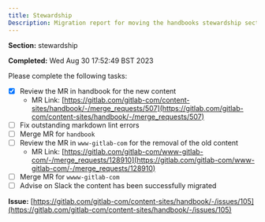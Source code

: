 ```yaml
---
title: Stewardship
Description: Migration report for moving the handbooks stewardship section
---
```


**Section:** stewardship

**Completed:** Wed Aug 30 17:52:49 BST 2023

Please complete the following tasks:

- [x] Review the MR in handbook for the new content
  - MR Link: [https://gitlab.com/gitlab-com/content-sites/handbook/-/merge_requests/507](https://gitlab.com/gitlab-com/content-sites/handbook/-/merge_requests/507)
- [ ] Fix outstanding markdown lint errors
- [ ] Merge MR for `handbook`
- [ ] Review the MR in `www-gitlab-com` for the removal of the old content
  - MR Link: [https://gitlab.com/gitlab-com/www-gitlab-com/-/merge_requests/128910](https://gitlab.com/gitlab-com/www-gitlab-com/-/merge_requests/128910)
- [ ] Merge MR for `wwww-gitlab-com`
- [ ] Advise on Slack the content has been successfully migrated

**Issue:** [https://gitlab.com/gitlab-com/content-sites/handbook/-/issues/105](https://gitlab.com/gitlab-com/content-sites/handbook/-/issues/105)
